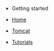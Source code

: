   <!-- docs/_sidebar.md -->

- Getting started

- [Home](/)
- [Tomcat](./tutorials/tomcat/index)
- [Tutorials](./tutorials/index)
  